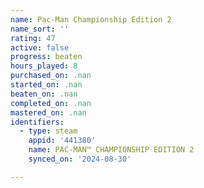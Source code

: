 ```yaml
---
name: Pac-Man Championship Edition 2
name_sort: ''
rating: 47
active: false
progress: beaten
hours_played: 8
purchased_on: .nan
started_on: .nan
beaten_on: .nan
completed_on: .nan
mastered_on: .nan
identifiers:
  - type: steam
    appid: '441380'
    name: PAC-MAN™ CHAMPIONSHIP EDITION 2
    synced_on: '2024-08-30'

---
```


